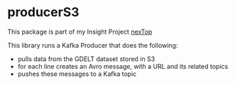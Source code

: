 # producerS3
This package is part of my Insight Project [nexTop](https://github.com/rentzso/nextop)

This library runs a Kafka Producer that does the following:
- pulls data from the GDELT dataset stored in S3
- for each line creates an Avro message, with a URL and its related topics
- pushes these messages to a Kafka topic
